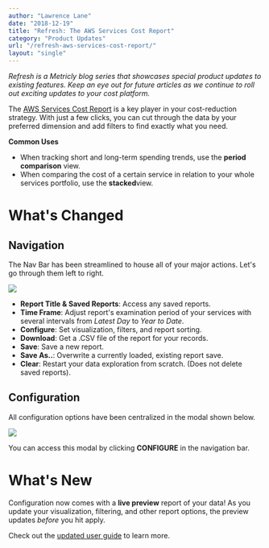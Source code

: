 ```yaml
---
author: "Lawrence Lane"
date: "2018-12-19"
title: "Refresh: The AWS Services Cost Report"
category: "Product Updates"
url: "/refresh-aws-services-cost-report/"
layout: "single"
---
```


*Refresh is a Metricly blog series that showcases special product updates to existing features. Keep an eye out for future articles as we continue to roll out exciting updates to your cost platform.*

The [AWS Services Cost Report](https://docs.metricly.com/reports/reports-aws-services-cost/) is a key player in your cost-reduction strategy. With just a few clicks, you can cut through the data by your preferred dimension and add filters to find exactly what you need.

**Common Uses**

-   When tracking short and long-term spending trends, use the **period comparison** view.
-   When comparing the cost of a certain service in relation to your whole services portfolio, use the **stacked**view.

What's Changed
==============

Navigation
----------

The Nav Bar has been streamlined to house all of your major actions. Let's go through them left to right. 

![](https://s3-us-west-2.amazonaws.com/com-netuitive-app-usw2-public/wp-content/uploads/2018/12/refresh-aws-service-cost-report-nav-bar.png)

-   **Report Title & Saved Reports**: Access any saved reports.
-   **Time Frame**: Adjust report's examination period of your services with several intervals from *Latest Day* to *Year to Date*.
-   **Configure**: Set visualization, filters, and report sorting.
-   **Download**: Get a .CSV file of the report for your records.
-   **Save**: Save a new report.
-   **Save As..**: Overwrite a currently loaded, existing report save.
-   **Clear**: Restart your data exploration from scratch. (Does not delete saved reports).

Configuration
-------------

All configuration options have been centralized in the modal shown below.

![](https://s3-us-west-2.amazonaws.com/com-netuitive-app-usw2-public/wp-content/uploads/2018/12/refresh-aws-services-blog-configure.png)

You can access this modal by clicking **CONFIGURE** in the navigation bar.

What's New
==========

Configuration now comes with a **live preview** report of your data! As you update your visualization, filtering, and other report options, the preview updates *before* you hit apply.

Check out the [updated user guide](https://docs.metricly.com/reports/reports-aws-services-cost/) to learn more.
